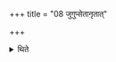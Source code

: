 +++
title = "08 जुगुप्सेतानृतात्"

+++

<details><summary>थिते</summary>

8. He should have disgust for the untruth.
</details>
